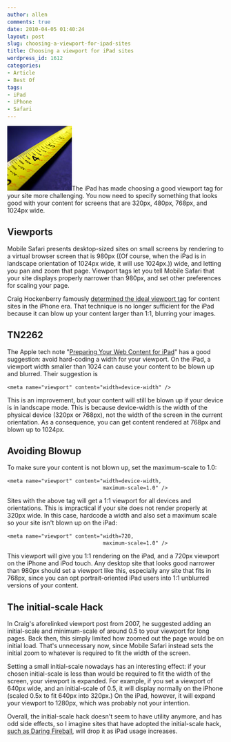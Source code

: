 ```yaml
---
author: allen
comments: true
date: 2010-04-05 01:40:24
layout: post
slug: choosing-a-viewport-for-ipad-sites
title: Choosing a viewport for iPad sites
wordpress_id: 1612
categories:
- Article
- Best Of
tags:
- iPad
- iPhone
- Safari
---
```


![](/images/wp-uploads/2010/04/viewport.jpg)The iPad has made choosing a good viewport tag for your site more challenging. You now need to specify something that looks good with your content for screens that are 320px, 480px, 768px, and 1024px wide.


## Viewports


Mobile Safari presents desktop-sized sites on small screens by rendering to a virtual browser screen that is 980px ((Of course, when the iPad is in landscape orientation of 1024px wide, it will use 1024px.)) wide, and letting you pan and zoom that page. Viewport tags let you tell Mobile Safari that your site displays properly narrower than 980px, and set other preferences for scaling your page.

Craig Hockenberry famously [determined the ideal viewport tag](http://furbo.org/2007/07/24/one-line-of-code/) for content sites in the iPhone era. That technique is no longer sufficient for the iPad because it can blow up your content larger than 1:1, blurring your images.


## TN2262


The Apple tech note "[Preparing Your Web Content for iPad](http://developer.apple.com/safari/library/technotes/tn2010/tn2262.html)" has a good suggestion: avoid hard-coding a width for your viewport. On the iPad, a viewport width smaller than 1024 can cause your content to be blown up and blurred. Their suggestion is

    
    <meta name="viewport" content="width=device-width" />


This is an improvement, but your content will still be blown up if your device is in landscape mode. This is because device-width is the width of the physical device (320px or 768px), not the width of the screen in the current orientation. As a consequence, you can get content rendered at 768px and blown up to 1024px.


## Avoiding Blowup


To make sure your content is not blown up, set the maximum-scale to 1.0:

    
    <meta name="viewport" content="width=device-width,
                                   maximum-scale=1.0" />


Sites with the above tag will get a 1:1 viewport for all devices and orientations. This is impractical if your site does not render properly at 320px wide. In this case, hardcode a width and also set a maximum scale so your site isn't blown up on the iPad:

    
    <meta name="viewport" content="width=720,
                                   maximum-scale=1.0" />


This viewport will give you 1:1 rendering on the iPad, and a 720px viewport on the iPhone and iPod touch. Any desktop site that looks good narrower than 980px should set a viewport like this, especially any site that fits in 768px, since you can opt portrait-oriented iPad users into 1:1 unblurred versions of your content.


## The initial-scale Hack


In Craig's aforelinked viewport post from 2007, he suggested adding an initial-scale and minimum-scale of around 0.5 to your viewport for long pages. Back then, this simply limited how zoomed out the page would be on initial load. That's unnecessary now, since Mobile Safari instead sets the initial zoom to whatever is required to fit the width of the screen.

Setting a small initial-scale nowadays has an interesting effect: if your chosen initial-scale is less than would be required to fit the width of the screen, your viewport is expanded. For example, if you set a viewport of 640px wide, and an initial-scale of 0.5, it will display normally on the iPhone (scaled 0.5x to fit 640px into 320px.) On the iPad, however, it will expand your viewport to 1280px, which was probably not your intention.

Overall, the initial-scale hack doesn't seem to have utility anymore, and has odd side effects, so I imagine sites that have adopted the initial-scale hack, [such as Daring Fireball](http://daringfireball.net/linked/2007/07/24/one-line), will drop it as iPad usage increases.
